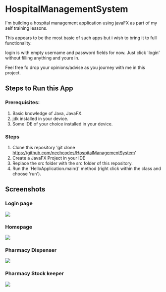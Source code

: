 # HospitalManagementSystem

I'm building a hospital management application using javaFX as part of my self training lessons.

This appears to be the most basic of such apps but i wish to bring it to full functionality.

login is with empty username and password fields for now. Just click 'login' without filling anything and youre in.

Feel free fo drop your opinions/advise as you journey with me in this project.

## Steps to Run this App

### Prerequisites:

1. Basic knowledge of Java, JavaFX.
2. jdk installed in your device.
3. Some IDE of your choice installed in your device.

### Steps

1. Clone this repository  'git clone https://github.com/nechcodes/HospitalManagementSystem'
2. Create a JavaFX Project in your IDE
3. Replace the src folder with the src folder of this repository.
4. Run the 'HelloApplication.main()' method (right click within the class and choose 'run').

## Screenshots

### Login page
![](C:\Users\LENOVO\IdeaProjects\Hospital\screenshots\loginPage.png)

### Homepage
![](C:\Users\LENOVO\IdeaProjects\Hospital\screenshots\Homepage.png)

### Pharmacy Dispenser
![](C:\Users\LENOVO\IdeaProjects\Hospital\screenshots\PhamacyDispenser.png)

### Pharmacy Stock keeper
![](C:\Users\LENOVO\IdeaProjects\Hospital\screenshots\PhamarcyStock.png)
